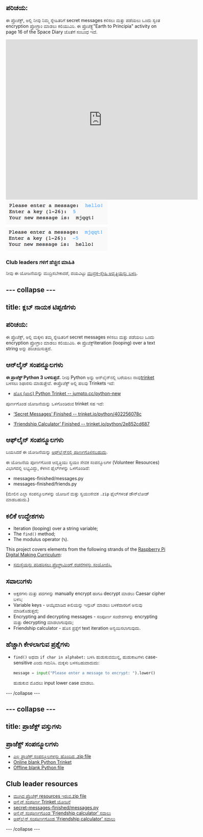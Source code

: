 ## ಪರಿಚಯ:

ಈ ಪ್ರೊಜೆಕ್ಟ್, ಅಲ್ಲಿ ನೀವು ನಿಮ್ಮ ಸ್ನೇಹಿತರಿಗೆ secret messages ಕಳಿಸಲು ಮತ್ತು ಪಡೆಯಲು ಒಂದು ಸ್ವಂತ encryption ಪ್ರೋಗ್ರಾಂ ಮಾಡಲು ಕಲಿಯುವಿರಿ. ಈ ಪ್ರೊಜೆಕ್ಟ್ಗೆ"Earth to Principia" activity on page 16 of the Space Diary ಜೊತೆಗೆ ಸಂಬಂಧ ಇದೆ.

<div class="trinket">
  <iframe src="https://trinket.io/embed/python/402256078c?outputOnly=true&start=result" width="600" height="500" frameborder="0" marginwidth="0" marginheight="0" allowfullscreen>
  </iframe>
  <img src="images/messages-finished.png">
</div>

### Club leaders ಗಳಿಗೆ ಹೆಚ್ಚಿನ ಮಾಹಿತಿ

ನೀವು ಈ ಯೋಜನೆಯನ್ನು ಮುದ್ರಿಸಬೇಕಾದರೆ, ದಯವಿಟ್ಟು [ಮುದ್ರಕ-ಸ್ನೇಹಿ ಆವೃತ್ತಿಯನ್ನು ಬಳಸಿ](https://projects.raspberrypi.org/en/projects/secret-messages/print).

## \--- collapse \---

## title: ಕ್ಲಬ್ ನಾಯಕ ಟಿಪ್ಪಣಿಗಳು

## ಪರಿಚಯ:

ಈ ಪ್ರೊಜೆಕ್ಟ್, ಅಲ್ಲಿ ಮಕ್ಕಳು ತಮ್ಮ ಸ್ನೇಹಿತರಿಗೆ secret messages ಕಳಿಸಲು ಮತ್ತು ಪಡೆಯಲು ಒಂದು encryption ಪ್ರೋಗ್ರಾಂ ಮಾಡಲು ಕಲಿಯುವಿರಿ. ಈ ಪ್ರೊಜೆಕ್ಟ್iteration (looping) over a text string ಅನ್ನು ಪರಿಚಯಿಸುತ್ತದೆ.

## ಆನ್‌ಲೈನ್ ಸಂಪನ್ಮೂಲಗಳು

**ಈ ಪ್ರಾಜೆಕ್ಟ್ Python 3 ಬಳಸುತ್ತದೆ.** ನೀವು Python ಅನ್ನು ಆನ್‌ಲೈನ್‌ನಲ್ಲಿ ಬರೆಯಲು ನಾವು[trinket](https://trinket.io/) ಬಳಸಲು ಶಿಫಾರಸು ಮಾಡುತ್ತೇವೆ. ಈಪ್ರೊಜೆಕ್ಟ್ ಅಲ್ಲಿ ಹಲವು Trinkets ಇದೆ:

* [ಹೊಸ (ಖಾಲಿ) Python Trinket -- jumpto.cc/python-new](http://jumpto.cc/python-new)

ಪೂರ್ಣಗೊಂಡ ಯೋಜನೆಯನ್ನು ಒಳಗೊಂಡಿರುವ trinket ಸಹ ಇದೆ:

* [‘Secret Messages’ Finished -- trinket.io/python/402256078c](https://trinket.io/python/402256078c)

* [‘Friendship Calculator’ Finished -- trinket.io/python/2e852cd687](https://trinket.io/python/2e852cd687)

## ಆಫ್‌ಲೈನ್ ಸಂಪನ್ಮೂಲಗಳು

ಬಯಸಿದರೆ ಈ ಯೋಜನೆಯನ್ನು [ಆಫ್‌ಲೈನ್‌ನಲ್ಲಿ ಪೂರ್ಣಗೊಳಿಸಬಹುದು](https://www.codeclubprojects.org/en-GB/resources/python-working-offline/).

ಈ ಯೋಜನೆಯ ಪೂರ್ಣಗೊಂಡ ಆವೃತ್ತಿಯು ಸ್ವಯಂ ಸೇವಕ ಸಂಪನ್ಮೂಲಗಳ (Volunteer Resources) ವಿಭಾಗದಲ್ಲಿ ಲಭ್ಯವಿದ್ದು, ಕೆಳಗಿನ ಫೈಲ್‌ಗಳನ್ನು ಒಳಗೊಂಡಿದೆ:

* messages-finished/messages.py
* messages-finished/friends.py

(ಮೇಲಿನ ಎಲ್ಲಾ ಸಂಪನ್ಮೂಲಗಳನ್ನು ಯೋಜನೆ ಮತ್ತು ಸ್ವಯಂಸೇವಕ `.zip` ಫೈಲ್‌ಗಳಂತೆ ಡೌನ್‌ಲೋಡ್ ಮಾಡಬಹುದು.)

## ಕಲಿಕೆ ಉದ್ದೇಶಗಳು

* Iteration (looping) over a string variable;
* The `find()` method;
* The modulus operator (`%`).

This project covers elements from the following strands of the [Raspberry Pi Digital Making Curriculum](https://rpf.io/curriculum):

* [ಸಮಸ್ಯೆಯನ್ನು ಪರಿಹರಿಸಲು ಪ್ರೋಗ್ರಾಮಿಂಗ್ ರಚನೆಗಳನ್ನು ಸಂಯೋಜಿಸಿ.](https://www.raspberrypi.org/curriculum/programming/builder)

## ಸವಾಲುಗಳು

* ಅಕ್ಷರಗಳು ಮತ್ತು ಪದಗಳನ್ನು manually encrypt ಹಾಗೂ decrypt ಮಾಡಲು Caesar cipher ಬಳಸಿ;
* Variable keys - ಆಯ್ಕೆಮಾಡಿದ ಕೀಲಿಯನ್ನು ಇನ್ಪುಟ್ ಮಾಡಲು ಬಳಕೆದಾರರಿಗೆ ಅನುವು ಮಾಡಿಕೊಡುತ್ತದೆ;
* Encrypting and decrypting messages - ಸಂಪೂರ್ಣ ಸಂದೇಶಗಳನ್ನು encrypting ಮತ್ತು decrypting ಮಾಡಲಾಗುವುದು;
* Friendship calculator - ಹೊಸ ಪ್ರಶ್ನೆಗೆ text iteration ಅನ್ವಯಿಸಲಾಗುವುದು.

## ಹೆಚ್ಚಾಗಿ ಕೇಳಲಾಗುವ ಪ್ರಶ್ನೆಗಳು

* `find()` ಅಥವಾ `if char in alphabet:` ಬಳಸಿ ಹುಡುಕುವಮುನ್ನ, ಹುಡುಕಾಟಗಳು case-sensitive ಎಂದು ಗಮನಿಸಿ. ಮಕ್ಕಳು ಬಳಸಬಹುದಾದುದು:
    
    ```python
    message = input("Please enter a message to encrypt: ").lower()
    ```
    
    ಹುಡುಕುವ ಮೊದಲು input lower case ಮಾಡಲು.

\--- /collapse \---

## \--- collapse \---

## title: ಪ್ರಾಜೆಕ್ಟ್ ವಸ್ತುಗಳು

## ಪ್ರಾಜೆಕ್ಟ್ ಸಂಪನ್ಮೂಲಗಳು

* [ಎಲ್ಲ ಪ್ರಾಜೆಕ್ಟ್ ಸಂಪನ್ಮೂಲಗಳನ್ನು ಹೊಂದಿದ .zip file](resources/secret-messages-project-resources.zip)
* [Online blank Python Trinket](http://jumpto.cc/python-new)
* [Offline blank Python file](resources/new-new.py)

## Club leader resources

* [ಮುಗಿದ ಪ್ರೊಜೆಕ್ಟ್ resources ಇರುವ.zip file](resources/secret-messages-volunteer-resources.zip)
* [ಆನ್ಲೈನ್ ಸಂಪೂರ್ಣ Trinket ಯೋಜನೆ](https://trinket.io/python/402256078c)
* [secret-messages-finished/messages.py](resources/secret-messages-finished-messages.py)
* [ಆನ್ಲೈನ್ ಸಂಪೂರ್ಣಗೊಂಡ 'Friendship calculator' ಸವಾಲು](https://trinket.io/python/2e852cd687)
* [ಆಫ್‌ಲೈನ್ ಸಂಪೂರ್ಣಗೊಂಡ 'Friendship calculator' ಸವಾಲು](resources/friendship-calculator-finished-friends.py)

\--- /collapse \---